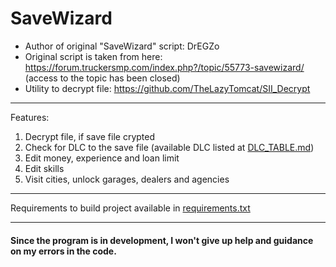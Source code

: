 # SaveWizard

* Author of original "SaveWizard" script: DrEGZo
* Original script is taken from here: <https://forum.truckersmp.com/index.php?/topic/55773-savewizard/> (access to the topic has been closed)
* Utility to decrypt file: <https://github.com/TheLazyTomcat/SII_Decrypt>

***

Features:
1. Decrypt file, if save file crypted
2. Check for DLC to the save file (available DLC listed at [DLC_TABLE.md](https://github.com/JDM170/SaveWizard/blob/dev/DLC_TABLE.md))
3. Edit money, experience and loan limit
4. Edit skills
5. Visit cities, unlock garages, dealers and agencies

***

Requirements to build project available in [requirements.txt](https://github.com/JDM170/SaveWizard/blob/dev/requirements.txt)

***

#### Since the program is in development, I won't give up help and guidance on my errors in the code.

